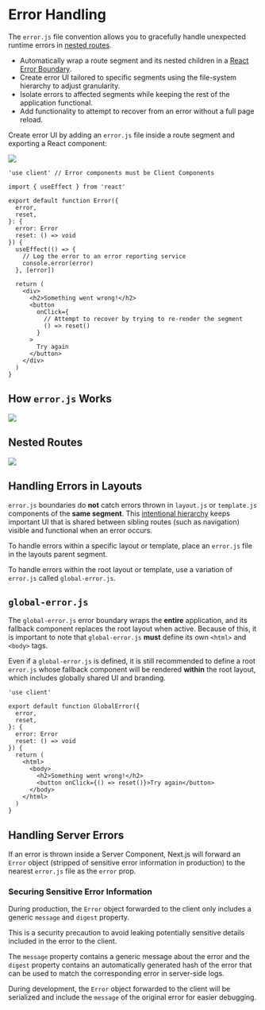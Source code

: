 # Error Handling

The `error.js` file convention allows you to gracefully handle unexpected runtime errors in [nested routes](/docs/app/building-your-application/routing#nested-routes).

- Automatically wrap a route segment and its nested children in a [React Error Boundary](https://react.dev/reference/react/Component#catching-rendering-errors-with-an-error-boundary).
- Create error UI tailored to specific segments using the file-system hierarchy to adjust granularity.
- Isolate errors to affected segments while keeping the rest of the application functional.
- Add functionality to attempt to recover from an error without a full page reload.

Create error UI by adding an `error.js` file inside a route segment and exporting a React component:

![](https://nextjs.org/_next/image?url=%2Fdocs%2Flight%2Ferror-special-file.png&w=3840&q=75&dpl=dpl_6eHWFFEVzoxL9ig4Y16GwTPFLoXb)

```tsx filename="app/dashboard/error.tsx" switcher
'use client' // Error components must be Client Components

import { useEffect } from 'react'

export default function Error({
  error,
  reset,
}: {
  error: Error
  reset: () => void
}) {
  useEffect(() => {
    // Log the error to an error reporting service
    console.error(error)
  }, [error])

  return (
    <div>
      <h2>Something went wrong!</h2>
      <button
        onClick={
          // Attempt to recover by trying to re-render the segment
          () => reset()
        }
      >
        Try again
      </button>
    </div>
  )
}
```

## How `error.js` Works

![](https://nextjs.org/_next/image?url=%2Fdocs%2Flight%2Ferror-overview.png&w=3840&q=75&dpl=dpl_6eHWFFEVzoxL9ig4Y16GwTPFLoXb)


## Nested Routes

![](https://nextjs.org/_next/image?url=%2Fdocs%2Flight%2Fnested-error-component-hierarchy.png&w=3840&q=75&dpl=dpl_6eHWFFEVzoxL9ig4Y16GwTPFLoXb)


## Handling Errors in Layouts

`error.js` boundaries do **not** catch errors thrown in `layout.js` or `template.js` components of the **same segment**. This [intentional hierarchy](#nested-routes) keeps important UI that is shared between sibling routes (such as navigation) visible and functional when an error occurs.

To handle errors within a specific layout or template, place an `error.js` file in the layouts parent segment.

To handle errors within the root layout or template, use a variation of `error.js` called `global-error.js`.


## `global-error.js`

The `global-error.js` error boundary wraps the **entire** application, and its fallback component replaces the root layout when active. Because of this, it is important to note that `global-error.js` **must** define its own `<html>` and `<body>` tags.

Even if a `global-error.js` is defined, it is still recommended to define a root `error.js` whose fallback component will be rendered **within** the root layout, which includes globally shared UI and branding.

```tsx filename="app/global-error.tsx" switcher
'use client'

export default function GlobalError({
  error,
  reset,
}: {
  error: Error
  reset: () => void
}) {
  return (
    <html>
      <body>
        <h2>Something went wrong!</h2>
        <button onClick={() => reset()}>Try again</button>
      </body>
    </html>
  )
}
```


## Handling Server Errors

If an error is thrown inside a Server Component, Next.js will forward an `Error` object (stripped of sensitive error information in production) to the nearest `error.js` file as the `error` prop.

### Securing Sensitive Error Information

During production, the `Error` object forwarded to the client only includes a generic `message` and `digest` property.

This is a security precaution to avoid leaking potentially sensitive details included in the error to the client.

The `message` property contains a generic message about the error and the `digest` property contains an automatically generated hash of the error that can be used to match the corresponding error in server-side logs.

During development, the `Error` object forwarded to the client will be serialized and include the `message` of the original error for easier debugging.
